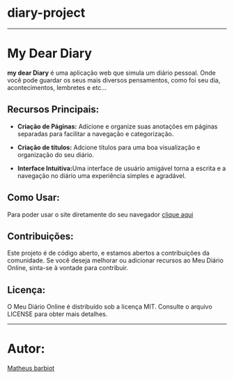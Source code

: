 # diary-project

<hr>
<h1>My Dear Diary</h1>
<p><strong>my dear Diary</strong> é uma aplicação web que simula um diário pessoal. Onde você pode guardar os seus mais diversos pensamentos, como foi seu dia, acontecimentos, lembretes e etc...</p>

<h2>Recursos Principais:</h2>

<ul>
 <li><p><strong>Criação de Páginas:</strong> Adicione e organize suas anotações em páginas separadas para facilitar a navegação e categorização.</p></li>
 <li><p><strong>Criação de títulos:</strong> Adcione títulos para uma boa visualização e organização do seu diário.</p></li>
 <li><p><strong>Interface Intuitiva:</strong>Uma interface de usuário amigável torna a escrita e a navegação no diário uma experiência simples e agradável.</p></li>
</ul>



 

<h2>Como Usar:</h2>
<p>Para poder usar o site diretamente do seu navegador <a href='https://matheus-barbiot.github.io/diary-project/' target='_blank'>clique aqui</a></p>

<h2>Contribuições:</h2>
<p>Este projeto é de código aberto, e estamos abertos a contribuições da comunidade. Se você deseja melhorar ou adicionar recursos ao Meu Diário Online, sinta-se à vontade para contribuir.
</p>

<h2>Licença:</h2>

<p>O Meu Diário Online é distribuído sob a licença MIT. Consulte o arquivo LICENSE para obter mais detalhes.</p>

<hr>
<h1>Autor:</h1>
<a href='github.com/matheus-barbiot'>Matheus barbiot</a>
